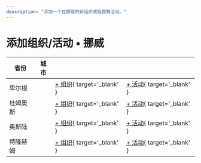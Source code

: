 ```yaml
---
description: "添加一个在挪威的新组织或摇摆舞活动。"
---
```


# 添加组织/活动 • 挪威

| 省份 | 城市 | | |
| --- | --- | --- | --- |
| 卑尔根 | | [+ 组织](https://github.com/swingdance/orgs/issues/new?assignees=&labels=add+org&projects=&template=02-add_entity.yml&title=%5Bno%5D%20%3CName%3E&region=no&province=Bergen&city=Bergen){ target='_blank' } | [+ 活动](https://github.com/swingdance/events/issues/new?assignees=&labels=add+event&projects=&template=02-add_entity.yml&title=%5B2024%2Fno%5D%20%3CName%3E&region=no&province=Bergen&city=Bergen&org_id=&date_starts=2024-&date_ends=2024-){ target='_blank' } |
| 杜姆奧斯 | | [+ 组织](https://github.com/swingdance/orgs/issues/new?assignees=&labels=add+org&projects=&template=02-add_entity.yml&title=%5Bno%5D%20%3CName%3E&region=no&province=Dombaas&city=Dombaas){ target='_blank' } | [+ 活动](https://github.com/swingdance/events/issues/new?assignees=&labels=add+event&projects=&template=02-add_entity.yml&title=%5B2024%2Fno%5D%20%3CName%3E&region=no&province=Dombaas&city=Dombaas&org_id=&date_starts=2024-&date_ends=2024-){ target='_blank' } |
| 奥斯陆 | | [+ 组织](https://github.com/swingdance/orgs/issues/new?assignees=&labels=add+org&projects=&template=02-add_entity.yml&title=%5Bno%5D%20%3CName%3E&region=no&province=Oslo&city=Oslo){ target='_blank' } | [+ 活动](https://github.com/swingdance/events/issues/new?assignees=&labels=add+event&projects=&template=02-add_entity.yml&title=%5B2024%2Fno%5D%20%3CName%3E&region=no&province=Oslo&city=Oslo&org_id=&date_starts=2024-&date_ends=2024-){ target='_blank' } |
| 特隆赫姆 | | [+ 组织](https://github.com/swingdance/orgs/issues/new?assignees=&labels=add+org&projects=&template=02-add_entity.yml&title=%5Bno%5D%20%3CName%3E&region=no&province=Trondheim&city=Trondheim){ target='_blank' } | [+ 活动](https://github.com/swingdance/events/issues/new?assignees=&labels=add+event&projects=&template=02-add_entity.yml&title=%5B2024%2Fno%5D%20%3CName%3E&region=no&province=Trondheim&city=Trondheim&org_id=&date_starts=2024-&date_ends=2024-){ target='_blank' } |
